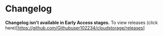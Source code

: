 # Changelog

**Changelog isn't available in Early Access stages.**
To view releases (click here)[https://github.com/Githubuser102234/cloudstorage/releases]
